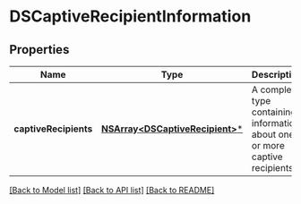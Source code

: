 # DSCaptiveRecipientInformation

## Properties
Name | Type | Description | Notes
------------ | ------------- | ------------- | -------------
**captiveRecipients** | [**NSArray&lt;DSCaptiveRecipient&gt;***](DSCaptiveRecipient.md) | A complex type containing information about one or more captive recipients. | [optional] 

[[Back to Model list]](../README.md#documentation-for-models) [[Back to API list]](../README.md#documentation-for-api-endpoints) [[Back to README]](../README.md)


